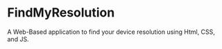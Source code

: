 # FindMyResolution
A Web-Based application to find your device resolution using Html, CSS,  and JS. 
